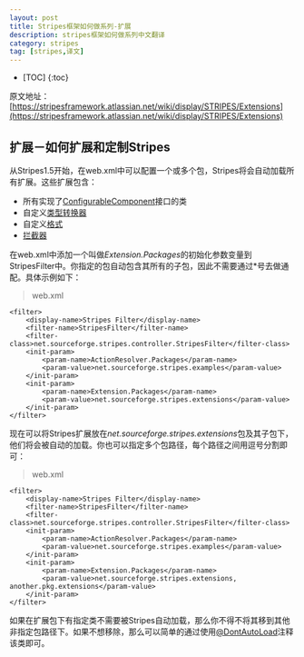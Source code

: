 ```yaml
---
layout: post
title: Stripes框架如何做系列-扩展
description: stripes框架如何做系列中文翻译
category: stripes
tag: [stripes,译文]
---
```


* [TOC]
{:toc}

原文地址：[https://stripesframework.atlassian.net/wiki/display/STRIPES/Extensions](https://stripesframework.atlassian.net/wiki/display/STRIPES/Extensions)


## 扩展－如何扩展和定制Stripes

从Stripes1.5开始，在web.xml中可以配置一个或多个包，Stripes将会自动加载所有扩展。这些扩展包含：

+ 所有实现了[ConfigurableComponent](http://stripes.sourceforge.net/docs/current/javadoc/index.html?net/sourceforge/stripes/config/ConfigurableComponent.html)接口的类
+ 自定义[类型转换器](http://stripes.sourceforge.net/docs/current/javadoc/index.html?net/sourceforge/stripes/validation/TypeConverter.html)
+ 自定义[格式](http://stripes.sourceforge.net/docs/current/javadoc/index.html?net/sourceforge/stripes/format/Formatter.html)
+ [拦截器](http://stripes.sourceforge.net/docs/current/javadoc/index.html?net/sourceforge/stripes/controller/Interceptor.html)


在web.xml中添加一个叫做*Extension.Packages*的初始化参数变量到StripesFilter中。你指定的包自动包含其所有的子包，因此不需要通过*号去做通配。具体示例如下：

> web.xml
>
	<filter>
	    <display-name>Stripes Filter</display-name>
	    <filter-name>StripesFilter</filter-name>
	    <filter-class>net.sourceforge.stripes.controller.StripesFilter</filter-class>
	    <init-param>
	        <param-name>ActionResolver.Packages</param-name>
	        <param-value>net.sourceforge.stripes.examples</param-value>
	    </init-param>
	    <init-param>
	        <param-name>Extension.Packages</param-name>
	        <param-value>net.sourceforge.stripes.extensions</param-value>
	    </init-param>
	</filter>

现在可以将Stripes扩展放在*net.sourceforge.stripes.extensions*包及其子包下，他们将会被自动的加载。你也可以指定多个包路径，每个路径之间用逗号分割即可：

> web.xml
>
	<filter>
	    <display-name>Stripes Filter</display-name>
	    <filter-name>StripesFilter</filter-name>
	    <filter-class>net.sourceforge.stripes.controller.StripesFilter</filter-class>
	    <init-param>
	        <param-name>ActionResolver.Packages</param-name>
	        <param-value>net.sourceforge.stripes.examples</param-value>
	    </init-param>
	    <init-param>
	        <param-name>Extension.Packages</param-name>
	        <param-value>net.sourceforge.stripes.extensions, another.pkg.extensions</param-value>
	    </init-param>
	</filter>


如果在扩展包下有指定类不需要被Stripes自动加载，那么你不得不将其移到其他非指定包路径下。如果不想移除，那么可以简单的通过使用[@DontAutoLoad](http://stripes.sourceforge.net/docs/current/javadoc/index.html?net/sourceforge/stripes/config/DontAutoLoad.html)注释该类即可。

